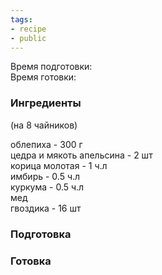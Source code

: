 ```yaml
---
tags:
- recipe
- public
---
```


Время подготовки:  
Время готовки:

### Ингредиенты

(на 8 чайников)

облепиха - 300 г  
цедра и мякоть апельсина - 2 шт  
корица молотая - 1 ч.л  
имбирь - 0.5 ч.л  
куркума - 0.5 ч.л  
мед  
гвоздика - 16 шт

### Подготовка

### Готовка
